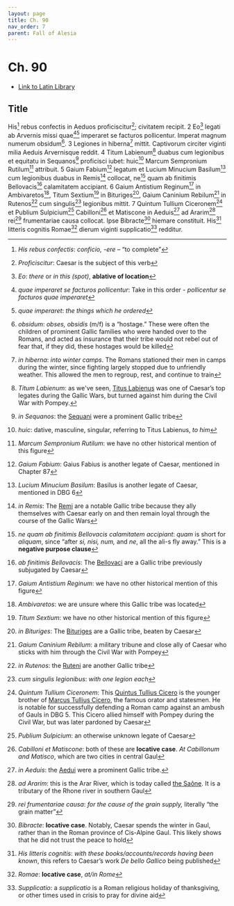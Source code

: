 ```yaml
---
layout: page
title: Ch. 90
nav_order: 7
parent: Fall of Alesia
---
```


# Ch. 90

- [Link to Latin Library](https://www.thelatinlibrary.com/caesar/gallic/gall7.shtml#90)

## Title 

His[^1] rebus confectis in Aeduos proficiscitur[^2]; civitatem recipit. 2 Eo[^3] legati ab Arvernis missi quae[^4][^5] imperaret se facturos pollicentur. Imperat magnum numerum obsidum[^6]. 3 Legiones in hiberna[^7] mittit. Captivorum circiter viginti milia Aeduis Arvernisque reddit. 4 Titum Labienum[^8] duabus cum legionibus et equitatu in Sequanos[^9] proficisci iubet: huic[^10] Marcum Sempronium Rutilum[^11] attribuit. 5 Gaium Fabium[^12] legatum et Lucium Minucium Basilum[^13] cum legionibus duabus in Remis[^14] collocat, ne[^15] quam ab finitimis Bellovacis[^16] calamitatem accipiant. 6 Gaium Antistium Reginum[^17] in Ambivaretos[^18], Titum Sextium[^19] in Bituriges[^20], Gaium Caninium Rebilum[^21] in Rutenos[^22] cum singulis[^23] legionibus mittit. 7 Quintum Tullium Ciceronem[^24] et Publium Sulpicium[^25] Cabilloni[^26] et Matiscone in Aeduis[^27] ad Ararim[^28] rei[^29] frumentariae causa collocat. Ipse Bibracte[^30] hiemare constituit. His[^31] litteris cognitis Romae[^32] dierum viginti supplicatio[^33] redditur.


[^1]: *His rebus confectis*: *conficio, \-ere* – “to complete”

[^2]: *Proficiscitur*: Caesar is the subject of this verb

[^3]: *Eo*: *there* or *in this (spot)*, **ablative of location**

[^4]: *quae imperaret se facturos pollicentur*: Take in this order \- *pollicentur se facturos quae imperaret*

[^5]: *quae imperaret*: *the things which he ordered*

[^6]: *obsidum*: *obses, obsidis* (m/f) is a “hostage.” These were often the children of prominent Gallic families who were handed over to the Romans, and acted as insurance that their tribe would not rebel out of fear that, if they did, these hostages would be killed

[^7]: *in hiberna*: *into winter camps*. The Romans stationed their men in camps during the winter, since fighting largely stopped due to unfriendly weather. This allowed the men to regroup, rest, and continue to train

[^8]: *Titum Labienum*: as we've seen, [Titus Labienus](https://en.wikipedia.org/wiki/Titus_Labienus) was one of Caesar’s top legates during the Gallic Wars, but turned against him during the Civil War with Pompey.  

[^9]: *in Sequanos*: the [Sequani](https://en.wikipedia.org/wiki/Sequani) were a prominent Gallic tribe

[^10]: *huic*: dative, masculine, singular, referring to Titus Labienus, *to him*

[^11]: *Marcum Sempronium Rutilum*: we have no other historical mention of this figure

[^12]: *Gaium Fabium*: Gaius Fabius is another legate of Caesar, mentioned in Chapter 87

[^13]: *Lucium Minucium Basilum*: Basilus is another legate of Caesar, mentioned in DBG 6

[^14]: *in Remis*: The [Remi](https://en.wikipedia.org/wiki/Remi) are a notable Gallic tribe because they ally themselves with Caesar early on and then remain loyal through the course of the Gallic Wars

[^15]: *ne quam ab finitimis Bellovacis calamitatem accipiant*: *quam* is short for *aliquam*, since “after *si, nisi, num,* and *ne*, all the ali-s fly away.” This is a **negative purpose clause**

[^16]: *ab finitimis Bellovacis*: The [Bellovaci](https://en.wikipedia.org/wiki/Bellovaci) are a Gallic tribe previously subjugated by Caesar

[^17]: *Gaium Antistium Reginum*: we have no other historical mention of this figure

[^18]: *Ambivaretos*: we are unsure where this Gallic tribe was located

[^19]: *Titum Sextium*: we have no other historical mention of this figure

[^20]: *in Bituriges*: The [Bituriges](https://en.wikipedia.org/wiki/Bituriges_Cubi) are a Gallic tribe, beaten by Caesar

[^21]: *Gaium Caninium Rebilum*: a military tribune and close ally of Caesar who sticks with him through the Civil War with Pompey

[^22]: *in Rutenos*: the [Ruteni](https://en.wikipedia.org/wiki/Ruteni) are another Gallic tribe

[^23]: *cum singulis legionibus*: *with one legion each*

[^24]: *Quintum Tullium Ciceronem*: This [Quintus Tullius Cicero](https://en.wikipedia.org/wiki/Quintus_Tullius_Cicero) is the younger brother of [Marcus Tullius Cicero](https://en.wikipedia.org/wiki/Cicero), the famous orator and statesmen. He is notable for successfully defending a Roman camp against an ambush of Gauls in DBG 5\. This Cicero allied himself with Pompey during the Civil War, but was later pardoned by Caesar

[^25]: *Publium Sulpicium*: an otherwise unknown legate of Caesar

[^26]: *Cabilloni et Matiscone*: both of these are **locative case**. *At Cabillonum and Matisco*, which are two cities in central Gaul

[^27]: *in Aeduis*: the [Aedui](https://en.wikipedia.org/wiki/Aedui) were a prominent Gallic tribe.

[^28]: *ad Ararim*: this is the Arar River, which is today called [the Saône](https://en.wikipedia.org/wiki/Sa%C3%B4ne). It is a tributary of the Rhone river in southern Gaul

[^29]: *rei frumentariae causa*: *for the cause of the grain supply,* literally “the grain matter”

[^30]: *Bibracte*: **locative case**. Notably, Caesar spends the winter in Gaul, rather than in the Roman province of Cis-Alpine Gaul. This likely shows that he did not trust the peace to hold

[^31]: *His litteris cognitis*: *with these books/accounts/records having been known*, this refers to Caesar’s work *De bello Gallico* being published

[^32]: *Romae*: **locative case**, *at/in Rome*

[^33]: *Supplicatio*: a *supplicatio* is a Roman religious holiday of thanksgiving, or other times used in crisis to pray for divine aid
